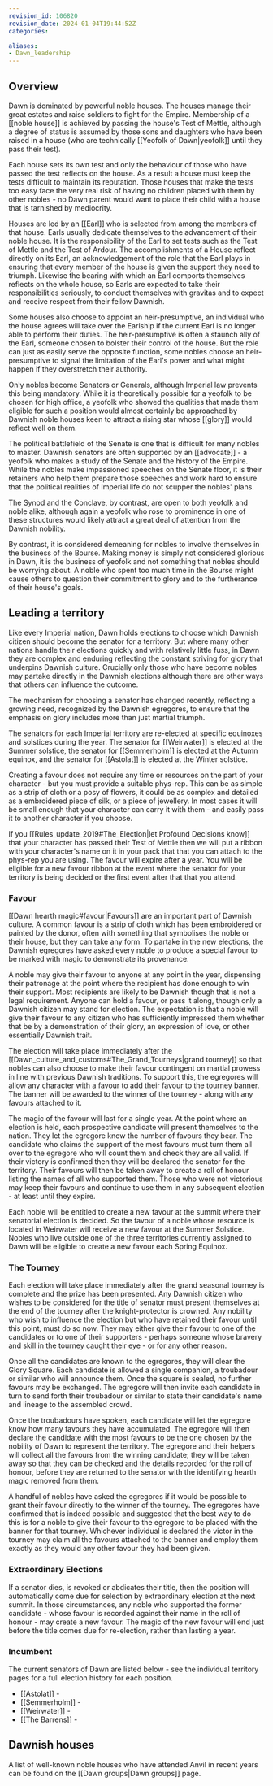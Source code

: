 ```yaml
---
revision_id: 106820
revision_date: 2024-01-04T19:44:52Z
categories:

aliases:
- Dawn_leadership
---
```



## Overview
Dawn is dominated by powerful noble houses. The houses manage their great estates and raise soldiers to fight for the Empire. Membership of a [[noble house]] is achieved by passing the house's Test of Mettle, although a degree of status is assumed by those sons and daughters who have been raised in a house (who are technically [[Yeofolk of Dawn|yeofolk]] until they pass their test).

Each house sets its own test and only the behaviour of those who have passed the test reflects on the house. As a result a house must keep the tests difficult to maintain its reputation. Those houses that make the tests too easy face the very real risk of having no children placed with them by other nobles - no Dawn parent would want to place their child with a house that is tarnished by mediocrity.

Houses are led by an [[Earl]] who is selected from among the members of that house. Earls usually dedicate themselves to the advancement of their noble house. It is the responsibility of the Earl to set tests such as the Test of Mettle and the Test of Ardour. The accomplishments of a House reflect directly on its Earl, an acknowledgement of the role that the Earl plays in ensuring that every member of the house is given the support they need to triumph. Likewise the bearing with which an Earl comports themselves reflects on the whole house, so Earls are expected to take their responsibilities seriously, to conduct themselves with gravitas and to expect and receive respect from their fellow Dawnish. 

Some houses also choose to appoint an heir-presumptive, an individual who the house agrees will take over the Earlship if the current Earl is no longer able to perform their duties. The heir-presumptive is often a staunch ally of the Earl, someone chosen to bolster their control of the house. But the role can just as easily serve the opposite function, some nobles choose an heir-presumptive to signal the limitation of the Earl's power and what might happen if they overstretch their authority.

Only nobles become Senators or Generals, although Imperial law prevents this being mandatory. While it is theoretically possible for a yeofolk to be chosen for high office, a yeofolk who showed the qualities that made them eligible for such a position would almost certainly be approached by Dawnish noble houses keen to attract a rising star whose [[glory]] would reflect well on them.

The political battlefield of the Senate is one that is difficult for many nobles to master. Dawnish senators are often supported by an [[advocate]] - a yeofolk who makes a study of the Senate and the history of the Empire. While the nobles make impassioned speeches on the Senate floor, it is their retainers who help them prepare those speeches and work hard to ensure that the political realities of Imperial life do not scupper the nobles' plans.

The Synod and the Conclave, by contrast, are open to both yeofolk and noble alike, although again a yeofolk who rose to prominence in one of these structures would likely attract a great deal of attention from the Dawnish nobility.

By contrast, it is considered demeaning for nobles to involve themselves in the business of the Bourse. Making money is simply not considered glorious in Dawn, it is the business of yeofolk and not something that nobles should be worrying about. A noble who spent too much time in the Bourse might cause others to question their commitment to glory and to the furtherance of their house's goals.

## Leading a territory
Like every Imperial nation, Dawn holds elections to choose which Dawnish citizen should become the senator for a territory. But where many other nations handle their elections quickly and with relatively little fuss, in Dawn they are complex and enduring reflecting the constant striving for glory that underpins Dawnish culture. Crucially only those who have become nobles may partake directly in the Dawnish elections although there are other ways that others can influence the outcome.

The mechanism for choosing a senator has changed recently, reflecting a growing need, recognized by the Dawnish egregores, to ensure that the emphasis on glory includes more than just martial triumph. 

The senators for each Imperial territory are re-elected at specific equinoxes and solstices during the year. The senator for [[Weirwater]] is elected at the Summer solstice, the senator for [[Semmerholm]] is elected at the Autumn equinox, and the senator for [[Astolat]] is elected at the Winter solstice.

Creating a favour does not require any time or resources on the part of your character - but you must provide a suitable phys-rep. This can be as simple as a strip of cloth or a posy of flowers, it could be as complex and detailed as a embroidered piece of silk, or a piece of jewellery. In most cases it will be small enough that your character can carry it with them - and easily pass it to another character if you choose.

If you [[Rules_update_2019#The_Election|let Profound Decisions know]] that your character has passed their Test of Mettle then we will put a ribbon with your character's name on it in your pack that that you can attach to the phys-rep you are using. The favour will expire after a year. You will be eligible for a new favour ribbon at the event where the senator for your territory is being decided or the first event after that that you attend.
### Favour
[[Dawn hearth magic#favour|Favours]] are an important part of Dawnish culture. A common favour is a strip of cloth which has been embroidered or painted by the donor, often with something that symbolises the noble or their house, but they can take any form. To partake in the new elections, the Dawnish egregores have asked every noble to produce a special favour to be marked with magic to demonstrate its provenance.

A noble may give their favour to anyone at any point in the year, dispensing their patronage at the point where the recipient has done enough to win their support. Most recipients are likely to be Dawnish though that is not a legal requirement. Anyone can hold a favour, or pass it along, though only a Dawnish citizen may stand for election. The expectation is that a noble will give their favour to any citizen who has sufficiently impressed them whether that be by a demonstration of their glory, an expression of love, or other essentially Dawnish trait. 

The election will take place immediately after the [[Dawn_culture_and_customs#The_Grand_Tourneys|grand tourney]] so that nobles can also choose to make their favour contingent on martial prowess in line with previous Dawnish traditions. To support this, the egregores will allow any character with a favour to add their favour to the tourney banner. The banner will be awarded to the winner of the tourney - along with any favours attached to it.

The magic of the favour will last for a single year. At the point where an election is held, each prospective candidate will present themselves to the nation. They let the egregore know the number of favours they bear. The candidate who claims the support of the most favours must turn them all over to the egregore who will count them and check they are all valid. If their victory is confirmed then they will be declared the senator for the territory. Their favours will then be taken away to create a roll of honour listing the names of all who supported them. Those who were not victorious may keep their favours and continue to use them in any subsequent election - at least until they expire.

Each noble will be entitled to create a new favour at the summit where their senatorial election is decided. So the favour of a noble whose resource is located in Weirwater will receive a new favour at the Summer Solstice. Nobles who live outside one of the three territories currently assigned to Dawn will be eligible to create a new favour each Spring Equinox.

### The Tourney
Each election will take place immediately after the grand seasonal tourney is complete and the prize has been presented. Any Dawnish citizen who wishes to be considered for the title of senator must present themselves at the end of the tourney after the knight-protector is crowned. Any nobility who wish to influence the election but who have retained their favour until this point, must do so now. They may either give their favour to one of the candidates or to one of their supporters - perhaps someone whose bravery and skill in the tourney caught their eye - or for any other reason.

Once all the candidates are known to the egregores, they will clear the Glory Square. Each candidate is allowed a single companion, a troubadour or similar who will announce them. Once the square is sealed, no further favours may be exchanged. The egregore will then invite each candidate in turn to send forth their troubadour or similar to state their candidate's name and lineage to the assembled crowd.

Once the troubadours have spoken, each candidate will let the egregore know how many favours they have accumulated. The egregore will then declare the candidate with the most favours to be the one chosen by the nobility of Dawn to represent the territory. The egregore and their helpers will collect all the favours from the winning candidate; they will be taken away so that they can be checked and the details recorded for the roll of honour, before they are returned to the senator with the identifying hearth magic removed from them.

A handful of nobles have asked the egregores if it would be possible to grant their favour directly to the winner of the tourney. The egregores have confirmed that is indeed possible and suggested that the best way to do this is for a noble to give their favour to the egregore to be placed with the banner for that tourney. Whichever individual is declared the victor in the tourney may claim all the favours attached to the banner and employ them exactly as they would any other favour they had been given.

### Extraordinary Elections
If a senator dies, is revoked or abdicates their title, then the position will automatically come due for selection by extraordinary election at the next summit. In those circumstances, any noble who supported the former candidate - whose favour is recorded against their name in the roll of honour - may create a new favour. The magic of the new favour will end just before the title comes due for re-election, rather than lasting a year.
### Incumbent
The current senators of Dawn are listed below - see the individual territory pages for a full election history for each position.
* [[Astolat]] - 
* [[Semmerholm]] - 
* [[Weirwater]] - 
* [[The Barrens]] - 

## Dawnish houses
A list of well-known noble houses who have attended Anvil in recent years can be found on the [[Dawn groups|Dawn groups]] page.

